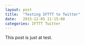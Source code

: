 ```yaml
---
layout: post
title:  "Testing IFTTT to Twitter"
date:   2015-12-05 11:15:00
categories: IFTTT Twitter
---
```



This post is just at test.
